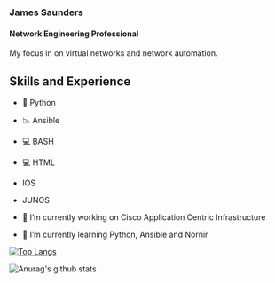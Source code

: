 ### James Saunders
#### Network Engineering Professional
My focus in on virtual networks and network automation.

## Skills and Experience
- 🐍 Python
- 📉 Ansible
- 💻 BASH
- 💻 HTML
- IOS
- JUNOS

- 🔭 I’m currently working on Cisco Application Centric Infrastructure
 
- 🌱 I’m currently learning Python, Ansible and Nornir 


[![Top Langs](https://github-readme-stats.vercel.app/api/top-langs/?username=anuraghazra&langs_count=8)](https://github.com/anuraghazra/github-readme-stats)

![Anurag's github stats](https://github-readme-stats.vercel.app/api?username=jpsaunders&show_icons=true&theme=midnight-purple)

